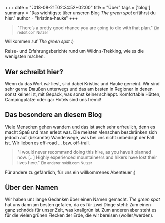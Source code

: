 +++
date = "2018-08-21T02:34:52+02:00"
title = "Über"
tags = ['blog']
summary = "Das wichtigste über unseren Blog *The green spot* erfährst du hier."
author = "kristina-hauke"
+++
> "There's a pretty good chance you are going to die with that plan."
> <small>Ein reddit.com Nutzer</small>

Willkommen auf _The green spot_ :)

Reise- und Erfahrungsberichte rund um Wildnis-Trekking, wie es die wenigsten machen.

## Wer schreibt hier?
Wenn du das Wort *wir* liest, sind dabei Kristina und Hauke gemeint. Wir sind sehr gerne Draußen unterwegs und das am besten in Regionen in denen sonst keiner ist, mit Gepäck, was sonst keiner schleppt. Komfortable Hütten, Campingplätze oder gar Hotels sind uns fremd!

## Das besondere an diesem Blog
Viele Menschen gehen wandern und das ist auch sehr erfreulich, denn es macht Spaß und man erlebt was. Die meisten Menschen beschränken sich jedoch auf (bekannte) Wanderwege, was bei uns nicht unbedingt der Fall ist. Wir lieben es off-road ... bzw. off-trail.

> "I would never recommend doing this hike, as you have it planned now. [...] Highly experienced mountaineers and hikers have lost their lives here."
> <small>Ein anderer reddit.com Nutzer</small>

Für andere zu gefährlich, für uns ein willkommenes Abenteuer ;)

## Über den Namen
Wir haben uns lange Gedanken über einen Namen gemacht. *The green spot* hat uns dann am besten gefallen, da es für zwei Dinge steht: Zum einen ganz schnöde für unser Zelt, was knallgrün ist. Zum anderen aber steht es für die vielen grünen Flecken der Erde, die wir bereisen (wollen/werden).
